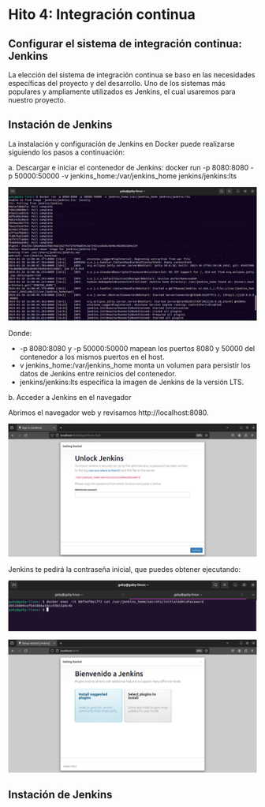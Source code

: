 # Hito 4: Integración continua

## Configurar el sistema de integración continua: Jenkins
 
La elección del sistema de integración continua se baso en las necesidades específicas del proyecto y del desarrollo. Uno de los sistemas más populares y ampliamente utilizados es Jenkins, el cual usaremos para nuestro proyecto.

## Instación de Jenkins

La instalación y configuración de Jenkins en Docker puede realizarse siguiendo los pasos a continuación:

a. Descargar e iniciar el contenedor de Jenkins:
 	docker run -p 8080:8080 -p 50000:50000 -v jenkins_home:/var/jenkins_home jenkins/jenkins:lts
 
![Hito4_1](img/Hito4_1.png)

Donde:

- -p 8080:8080 y -p 50000:50000 mapean los puertos 8080 y 50000 del contenedor a los mismos puertos en el host.
- v jenkins_home:/var/jenkins_home monta un volumen para persistir los datos de Jenkins entre reinicios del contenedor.
- jenkins/jenkins:lts especifica la imagen de Jenkins de la versión LTS.


b. Acceder a Jenkins en el navegador

Abrimos el navegador web y revisamos  http://localhost:8080.

![Hito4_2](img/Hito4_2.png)

Jenkins te pedirá la contraseña inicial, que puedes obtener ejecutando:

![Hito4_3](img/Hito4_3.png)

![Hito4_4](img/Hito4_4.png)

## Instación de Jenkins





